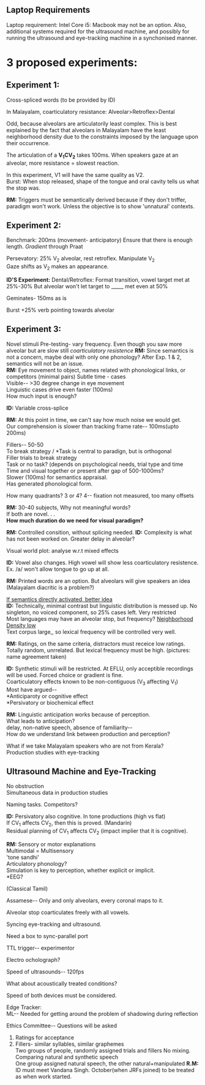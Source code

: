 ## Laptop Requirements


Laptop requirement: Intel Core i5: Macbook may not be an option. Also, additional systems required for the ultrasound machine, and possibly for running the ultrasound and eye-tracking machine in a synchonised manner.# 3 proposed experiments:## Experiment 1:Cross-spliced words (to be provided by ID)
In Malayalam, coarticulatory resistance: Alveolar>Retroflex>DentalOdd, because alveolars are articulatorily least complex. This is best explained by the fact that alveolars in Malayalam have the least neighborhood density due to the constraints imposed by the language upon their occurrence.The articulation of a **V<sub>1</sub>CV<sub>2</sub>** takes 100ms.When speakers gaze at an alveolar, more resistance = slowest reaction.   In this experiment, V1 will have the same quality as V2.
<BR> Burst: When stop released, shape of the tongue and oral cavity tells us what the stop was.

**RM:** Triggers must be semantically derived because if they don't triffer, paradigm won't work. Unless the objective is to show 'unnatural' contexts.

## Experiment 2:
Benchmark: 200ms (movement- anticipatory)
Ensure that there is enough length. _Gradient_ through Praat

Persevatory: 25% V<sub>2</sub>   alveolar, rest retroflex. 
Manipulate V<sub>2</sub> <br>
Gaze shifts as V<sub>2</sub> makes an appearance.

**ID'S Experiment:**
Dental/Retroflex: Format transition, vowel target met at 25%-30%
But alveolar won't let target to _____ met even at 50%

Geminates- 150ms as is

Burst +25% verb pointing towards alveolar

## Experiment 3:
Novel stimuli
Pre-testing- vary frequency. Even though you saw more alveolar but are slow still _coarticulatory resistence_
**RM:** Since semantics is not a concern, maybe deal with only one phonology?
After Exp. 1 & 2, semantics will not be an issue.<br>
**RM:** Eye movement to object, names related with phonological links, or competitors (minimal pairs)
Subtle time - cases <br>
Visible--   \>30 degree change in eye movement <br>
Linguistic cases drive even faster (100ms) <br>
How much input is enough?

**ID:** Variable cross-splice

**RM:** At this point in time, we can't say how much noise we would get. <br>
Our comprehension is slower than tracking frame rate-- 100ms(upto 200ms)

Fillers--  50-50 <br>
To break strategy
/ *Task is central to paradign, but is orthogonal <br>
Filler trials to break strategy <br>
Task or no task? (depends on psychological needs, trial type and time <br>
Time and visual together or present after gap of 500-1000ms? <br>
Slower (100ms) for semantics appraisal. <br>
Has generated phonological form. <br>

How many quadrants? 3 or 4?
4-- fixation not measured, too many offsets <br>

**RM:** 30-40 subjects, Why not meaningful words? <br>
If both are novel. . . 
<br>
**How much duration do we need for visual paradigm?** 

**RM:** Controlled consition, without splicing needed.
**ID:** Complexity is what has not been worked on. Greater delay in alveolar?

Visual world plot: analyse w.r.t mixed effects

**ID:** Vowel also changes. High vowel will show less coarticulatory resistence. Ex. /a/ won't allow tongue to go up at all.

**RM:** Printed words are an option. But alveolars will give speakers an idea (Malayalam diacritic is a problem?)

<u> If semantics directly activated, better idea </u> <br>
 **ID:** Technically, minimal contrast but linguistic distribution is messed up. No singleton, no voiced component, so 25% cases left. Very restricted <br>
Most languages may have an alveolar stop, but frequency? <u> Neighborhood Density low </u> <br>
Text corpus large,, so lexical frequency will be controlled very well. 

**RM:** Ratings, on the same criteria, distractors must receice low ratings. <br>
Totally random, unrrelated. But lexical frequency must be high. (pictures: name agreement taken)

**ID:** Synthetic stimuli will be restricted. At EFLU, only acceptible recordings will be used. Forced choice or gradient is fine. <br>
Coarticulatory effects known to be non-contiguous (V<sub>3</sub> affecting V<sub>1</sub>)<br>
Most have argued-- <br>
*Anticiparoty or cognitive effect <br>
*Persivatory or biochemical effect <br>

**RM:** Linguistic anticipation works because of perception. <br>
What leads to anticipation? <br>
delay, non-native speech, absence of familiarity-- <br>
How do we understand link between production and perception?

What if we take Malayalam speakers who are not from Kerala? <br>
Production studies with eye-tracking

## Ultrasound Machine and Eye-Tracking

No obstruction <br>
Simultaneous data in production studies

 Naming tasks. Competitors?
 
 **ID:** Persivatory also cognitive. In tone productions (high vs flat) <br>
 If CV<SUB>1</SUB> affects CV<SUB>2</SUB>, then this is proved.
 (Mandarin) <br>
 Residual planning of CV<SUB>1</SUB> affects CV<SUB>2</SUB> (impact implier that it is cognitive).
 
 **RM:** Sensory or motor explanations <br>
 Multimodal = Multisensory <br>
 'tone sandhi' <br>
 Articulatory phonology? <br>
 Simulation is key to perception, whether explicit or implicit. 
 <br> *EEG?
 
 (Classical Tamil)
 
 Assamese-- Only and only alveolars, every coronal maps to it.
 
 Alveolar stop coarticulates freely with all vowels.
 
 Syncing eye-tracking and ultrasound.
 
 Need a box to sync-parallel port
 
 TTL trigger-- experimentor
 
 Electro ocholograph?
 
 Speed of ultrasounds-- 120fps
 
 What about acoustically treated conditions?
 
 Speed of both devices must be considered.
 
 Edge Tracker:
<br>
ML-- Needed for getting around the problem of shadowing during reflection


Ethics Committee-- Questions will be asked <br>
1. Ratings for acceptance <br>
2. Fillers- similar syllables, similar graphemes <br>
Two groups of people, randomly assigned trials and fillers No mixing. Comparing natural and synthetic speech <br>
One group assigned natural speech, the other natural+manipulated
 **R.M:** ID must meet Vandana Singh. October(when JRFs joined) to be treated as when work started. 
 


 
 

 


